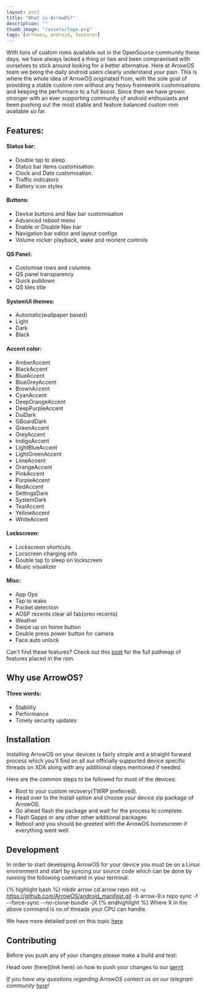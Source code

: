 ```yaml
---
layout: post
title: "What is ArrowOS?"
description: ""
thumb_image: "/assets/logo.png"
tags: [arrowos, android, features]
---
```


With tons of custom roms available out in the OpenSource community these days, we have always lacked a thing or two and been compramised with ourselves to stick around looking for a better alternative. Here at ArrowOS team we being the daily android users clearly understand your pain. This is where the whole idea of ArrowOS originated from, with the sole goal of providing a stable custom rom without any heavy framework customisations and keeping the performace to a full boost. Since then we have grown stronger with an ever supporting community of android enthusiasts and been pushing out the most stable and feature balanced custom rom available so far.

## Features:
#### Status bar:
  - Double tap to sleep.
  - Status bar items customisation.
  - Clock and Date customisation.
  - Traffic indicators
  - Battery icon styles

#### Buttons:
  - Device buttons and Nav bar customisation
  - Advanced reboot menu
  - Enable or Disable Nav bar
  - Navigation bar editor and layout configs
  - Volume rocker playback, wake and reorient controls

#### QS Panel:
  - Customise rows and columns
  - QS panel transparency
  - Quick pulldown
  - QS tiles title

#### SystemUI themes:
  - Automatic(wallpaper based)
  - Light
  - Dark
  - Black

#### Accent color:
  - AmberAccent
  - BlackAccent 
  - BlueAccent 
  - BlueGreyAccent 
  - BrownAccent 
  - CyanAccent 
  - DeepOrangeAccent 
  - DeepPurpleAccent 
  - DuiDark 
  - GBoardDark 
  - GreenAccent 
  - GreyAccent 
  - IndigoAccent 
  - LightBlueAccent 
  - LightGreenAccent
  - LimeAccent 
  - OrangeAccent 
  - PinkAccent 
  - PurpleAccent 
  - RedAccent 
  - SettingsDark 
  - SystemDark 
  - TealAccent 
  - YellowAccent 
  - WhiteAccent

#### Lockscreen:
  - Lockscreen shortcuts
  - Locscreen charging info
  - Double tap to sleep on lockscreen
  - Music visualizer

#### Misc:
  - App Ops
  - Tap to wake
  - Pocket detection
  - AOSP recents clear all fab(oreo recents)
  - Weather
  - Swipe up on home button
  - Double press power button for camera
  - Face auto unlock

Can't find these features? Check out this [post](https://blog.arrowos.net/posts/where-are-the-features) for the full pathmap of features placed in the rom.

## Why use ArrowOS?
#### Three words:
  - Stability 
  - Performance 
  - Timely security updates

## Installation

Installing ArrowOS on your devices is fairly simple and a straight forward process which you'll find on all our officially supported device specific threads on XDA along with any additional steps mentioned if needed.

Here are the common steps to be followed for most of the devices:

- Boot to your custom recovery(TWRP preferred).
- Head over to the Install option and choose your device zip package of ArrowOS.
- Go ahead flash the package and wait for the process to complete.
- Flash Gapps or any other other additional packages
- Reboot and you should be greeted with the ArrowOS homescreen if everything went well.

## Development

In order to start developing ArrowOS for your device you must be on a Linux environment and start by syncing our source code which can be done by running the following command in your terminal:

{% highlight bash %}
mkdir arrow
cd arrow
repo init -u https://github.com/ArrowOS/android_manifest.git -b arrow-9.x
repo sync  -f --force-sync --no-clone-bundle -jX
{% endhighlight %}
Where X in the above command is no.of threads your CPU can handle.

We have more detailed post on this topic [here](https://blog.arrowos.net/posts/compilation-guide)

## Contributing

Before you push any of your changes please make a build and test:

Head over [here](link here) on how to push your changes to our [gerrit](https://review.arrowos.net/)

_If you have any questions regarding ArrowOS contact us on our telegram community <a href="https://t.me/ArrowOS" title="telegram community" rel="noreferrer noopener" target="_blank">here</a>!_
